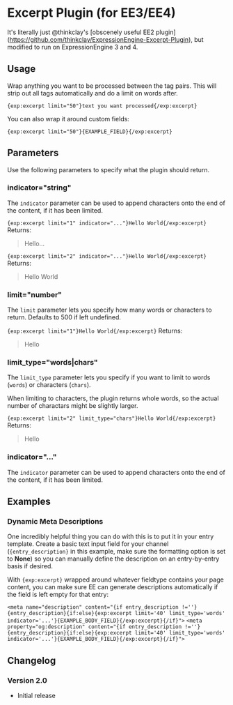 # Excerpt Plugin (for EE3/EE4)
It's literally just @thinkclay's [obscenely useful EE2 plugin] (https://github.com/thinkclay/ExpressionEngine-Excerpt-Plugin), but modified to run on ExpressionEngine 3 and 4.

## Usage
Wrap anything you want to be processed between the tag pairs. This will strip out all tags automatically and do a limit on words after.

```{exp:excerpt limit="50"}text you want processed{/exp:excerpt}```

You can also wrap it around custom fields:

```{exp:excerpt limit="50"}{EXAMPLE_FIELD}{/exp:excerpt}```

## Parameters
Use the following parameters to specify what the plugin should return.

### indicator="string"
The `indicator` parameter can be used to append characters onto the end of the content, if it has been limited.

```{exp:excerpt limit="1" indicator="..."}Hello World{/exp:excerpt}```
Returns:
> Hello...

```{exp:excerpt limit="2" indicator="..."}Hello World{/exp:excerpt}```
Returns:
> Hello World

### limit="number"
The `limit` parameter lets you specify how many words or characters to return. Defaults to 500 if left undefined.

```{exp:excerpt limit="1"}Hello World{/exp:excerpt}```
Returns:
> Hello

### limit_type="words|chars"
The `limit_type` parameter lets you specify if you want to limit to words (`words`) or characters (`chars`).  

When limiting to characters, the plugin returns whole words, so the actual number of charactars might be slightly larger. 

```{exp:excerpt limit="2" limit_type="chars"}Hello World{/exp:excerpt}```
Returns:
>Hello

### indicator="..."
The `indicator` parameter can be used to append characters onto the end of the content, if it has been limited.

## Examples

### Dynamic Meta Descriptions
One incredibly helpful thing you can do with this is to put it in your entry template. Create a basic text input field for your channel (`{entry_description}` in this example, make sure the formatting option is set to **None**) so you can manually define the description on an entry-by-entry basis if desired.

With `{exp:excerpt}` wrapped around whatever fieldtype contains your page content, you can make sure EE can generate descriptions automatically if the field is left empty for that entry:

```<meta name="description" content="{if entry_description !=''}{entry_description}{if:else}{exp:excerpt limit='40' limit_type='words' indicator='...'}{EXAMPLE_BODY_FIELD}{/exp:excerpt}{/if}">```
```<meta property="og:description" content="{if entry_description !=''}{entry_description}{if:else}{exp:excerpt limit='40' limit_type='words' indicator='...'}{EXAMPLE_BODY_FIELD}{/exp:excerpt}{/if}">```

## Changelog

### Version 2.0
- Initial release